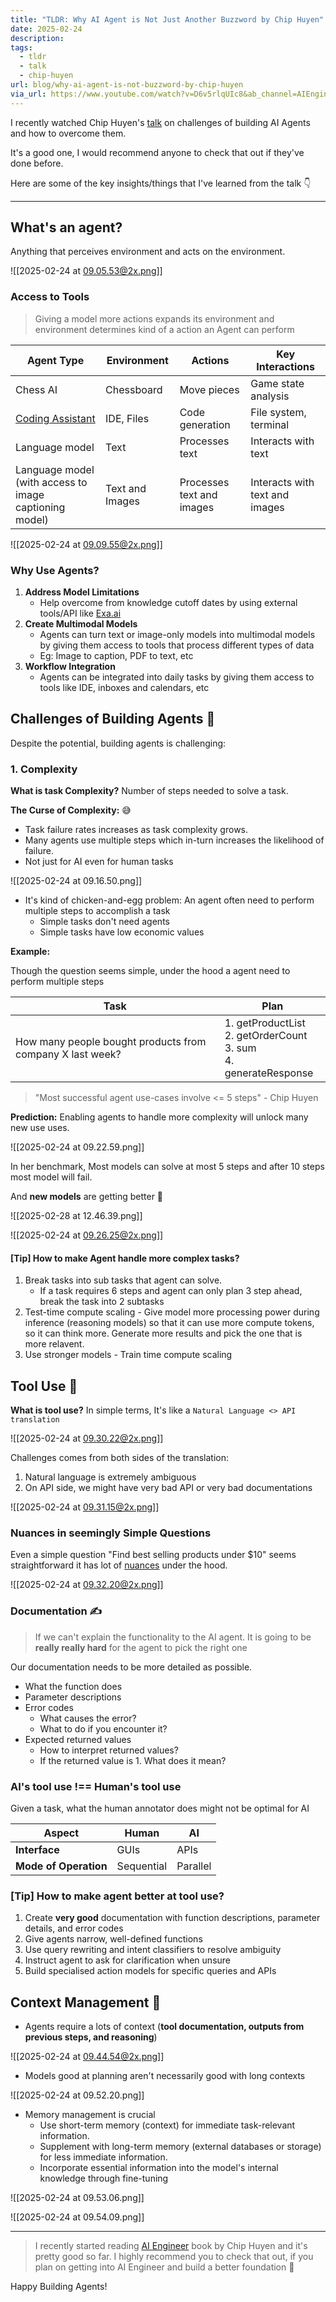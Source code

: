 ```yaml
---
title: "TLDR: Why AI Agent is Not Just Another Buzzword by Chip Huyen"
date: 2025-02-24
description: 
tags:
  - tldr
  - talk
  - chip-huyen
url: blog/why-ai-agent-is-not-buzzword-by-chip-huyen
via_url: https://www.youtube.com/watch?v=D6v5rlqUIc8&ab_channel=AIEngineer
---
```

I recently watched  Chip Huyen's [talk](https://www.youtube.com/watch?v=D6v5rlqUIc8&ab_channel=AIEngineer) on challenges of building AI Agents and how to overcome them.

It's a good one, I would recommend anyone  to check that out if they've done before.

Here are some of the key insights/things that I've learned from the talk 👇

---

## What's an agent?
Anything that perceives environment and acts on the environment.

![[2025-02-24 at 09.05.53@2x.png]]

### Access to Tools

> Giving a model more actions expands its environment and environment determines kind of a action an Agent can perform

| Agent Type | Environment | Actions | Key Interactions |
|------------|------------|----------|-----------------|
| Chess AI | Chessboard | Move pieces | Game state analysis |
| [Coding Assistant](https://arxiv.org/pdf/2405.15793) | IDE, Files | Code generation | File system, terminal |
| Language model | Text | Processes text | Interacts with text |
| Language model (with access to image captioning model) | Text and Images | Processes text and images | Interacts with text and images |

![[2025-02-24 at 09.09.55@2x.png]]

### Why Use Agents?
1. **Address Model Limitations**
	- Help overcome from knowledge cutoff dates by using external tools/API like [Exa.ai](https://exa.ai)
2. **Create Multimodal Models**
	- Agents can turn text or image-only models into multimodal models by giving them access to tools that process different types of data
	- Eg: Image to caption, PDF to text, etc
3. **Workflow Integration**
	- Agents can be integrated into daily tasks by giving them access to tools like IDE, inboxes and calendars, etc

## Challenges of Building Agents 🤖
Despite the potential, building agents is challenging:

### 1. Complexity

**What is task Complexity?**
Number of steps needed to solve a task.

**The Curse of Complexity:** 😅
- Task failure rates increases as task complexity grows. 
- Many agents use multiple steps which in-turn increases the likelihood of failure.
- Not just for AI even for human tasks

![[2025-02-24 at 09.16.50.png]]

- It's kind of chicken-and-egg problem: An agent often need to perform multiple steps to accomplish a task
	- Simple tasks don't need agents
	- Simple tasks have low economic values

**Example:**

Though the question seems simple, under the hood a agent need to perform multiple steps

| **Task** | **Plan** |
| --- | --- |
| How many people bought products from company X last week? | 1. getProductList<br>2. getOrderCount<br>3. sum<br>4. generateResponse |

> "Most successful agent use-cases involve <= 5 steps" - Chip Huyen

**Prediction:** Enabling agents to handle more complexity will unlock many new use uses.

![[2025-02-24 at 09.22.59.png]]

In her benchmark, Most models can solve at most 5 steps and after 10 steps most model will fail.


And **new models** are getting better 💪

![[2025-02-28 at 12.46.39.png]]

![[2025-02-24 at 09.26.25@2x.png]]


#### [Tip] How to make Agent handle more complex tasks? 
1. Break tasks into sub tasks that agent can solve.
	- If a task requires 6 steps and agent can only plan 3 step ahead, break the task into 2 subtasks
2. Test-time compute scaling - Give model more processing power during inference (reasoning models) so that it can use more compute tokens, so it can think more. Generate more results and pick the one that is more relavent.
3. Use stronger models - Train time compute scaling

## Tool Use 🔨

**What is tool use?**
In simple terms, It's like a `Natural Language <> API translation` 

![[2025-02-24 at 09.30.22@2x.png]]
 
Challenges comes from both sides of the translation: 
1. Natural language is extremely ambiguous
2. On API side, we might have very bad API or very bad documentations

![[2025-02-24 at 09.31.15@2x.png]]

### Nuances in seemingly Simple Questions
Even a simple question "Find best selling products under $10" seems straightforward it has lot of [nuances](https://www.youtube.com/embed/D6v5rlqUIc8?si=XNU4k_mU4kd3AUS2&amp;clip=UgkxailyW_vBYRXdgSGA89TslnxU-6A7rUX8&amp;clipt=EKCpNhjn1Tk) under the hood.

![[2025-02-24 at 09.32.20@2x.png]]

### Documentation ✍️

> If we can't explain the functionality to the AI agent. It is going to be **really really hard** for the agent to pick the right one

Our documentation needs to be more detailed as possible. 
- What the function does
- Parameter descriptions
- Error codes
	- What causes the error?
	- What to do if you encounter it?
- Expected returned values
	- How to interpret returned values?
	- If the returned value is 1. What does it mean?

### AI's tool use !== Human's tool use

Given a task, what the human annotator does might not be optimal for AI

| **Aspect** | **Human** | **AI** |
| --- | --- | --- |
| **Interface** | GUIs | APIs |
| **Mode of Operation** | Sequential | Parallel |

### [Tip] How to make agent better at tool use?
1. Create **very good** documentation with function descriptions, parameter details, and error codes
2. Give agents narrow, well-defined functions
3. Use query rewriting and intent classifiers to resolve ambiguity
4. Instruct agent to ask for clarification when unsure
5. Build specialised action models for specific queries and APIs

## Context Management 📝
- Agents require a lots of context (**tool documentation, outputs from previous steps, and reasoning**)

![[2025-02-24 at 09.44.54@2x.png]]

- Models good at planning aren't necessarily good with long contexts

![[2025-02-24 at 09.52.20.png]]

- Memory management is crucial
	- Use short-term memory (context) for immediate task-relevant information.
	- Supplement with long-term memory (external databases or storage) for less immediate information.
	- Incorporate essential information into the model's internal knowledge through fine-tuning

![[2025-02-24 at 09.53.06.png]]

![[2025-02-24 at 09.54.09.png]]

---

> I recently started reading [AI Engineer](https://www.amazon.com/dp/1098166302?&linkCode=sl1&tag=chiphuyen-20&linkId=0a4e5ad4b14080d44c42640550a9291e&language=en_US&ref_=as_li_ss_tl) book by Chip Huyen and it's pretty good so far. I highly recommend you to check that out, if you plan on getting into AI Engineer and build a better foundation 🙌

Happy Building Agents!